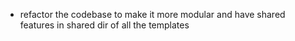 - refactor the codebase to make it more modular and have shared features in shared dir of all the templates

